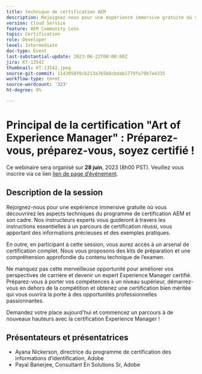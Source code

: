 ```yaml
---
title: technique de certification AEM
description: Rejoignez-nous pour une expérience immersive gratuite où vous découvrirez les aspects techniques du programme de certification AEM et son cadre. Nos instructeurs experts vous guideront à travers les instructions essentielles à la réussite d’un parcours de certification, en vous dotant d’informations précieuses et d’exemples pratiques. De plus, en participant à cette session, vous aurez accès à un arsenal de certification complet. Nous vous fournirons des outils de préparation et une compréhension approfondie du contenu technique de l'examen. Ne manquez pas cette merveilleuse opportunité d'améliorer vos perspectives de carrière et de devenir un expert Experience Manager certifié. Préparez-vous à porter vos compétences au niveau supérieur, démarrez-vous en dehors du jeu, et obtenez une certification bien méritée qui vous ouvrira la porte à des opportunités professionnelles passionnantes. Réclamez votre place aujourd'hui et commencez à atteindre de nouveaux sommets avec la certification Experience Manager !
version: Cloud Service
feature: AEM Community Lens
topic: Certification
role: Developer
level: Intermediate
doc-type: Event
last-substantial-update: 2023-06-22T00:00:00Z
jira: KT-13542
thumbnail: KT-13542.jpeg
source-git-commit: 1143058f0cb213a765b8cbdab1779fe79b7a4335
workflow-type: tm+mt
source-wordcount: '323'
ht-degree: 0%

---
```



# Principal de la certification &quot;Art of Experience Manager&quot; : Préparez-vous, préparez-vous, soyez certifié !

Ce webinaire sera organisé sur **28 juin**, 2023 (8h00 PST). Veuillez vous inscrire via ce lien [lien de page d’événement](https://adobe.ly/3Ni6XeL).

## Description de la session

Rejoignez-nous pour une expérience immersive gratuite où vous découvrirez les aspects techniques du programme de certification AEM et son cadre. Nos instructeurs experts vous guideront à travers les instructions essentielles à un parcours de certification réussi, vous apportant des informations précieuses et des exemples pratiques.

En outre, en participant à cette session, vous aurez accès à un arsenal de certification complet. Nous vous proposons des kits de préparation et une compréhension approfondie du contenu technique de l’examen.

Ne manquez pas cette merveilleuse opportunité pour améliorer vos perspectives de carrière et devenir un expert Experience Manager certifié. Préparez-vous à porter vos compétences à un niveau supérieur, démarrez-vous en dehors de la compétition et obtenez une certification bien méritée qui vous ouvrira la porte à des opportunités professionnelles passionnantes.

Demandez votre place aujourd&#39;hui et commencez un parcours à de nouveaux hauteurs avec la certification Experience Manager !

## Présentateurs et présentatrices

* Ayana Nickerson, directrice du programme de certification des informations d’identification, Adobe
* Payal Banerjee, Consultant En Solutions Sr, Adobe
